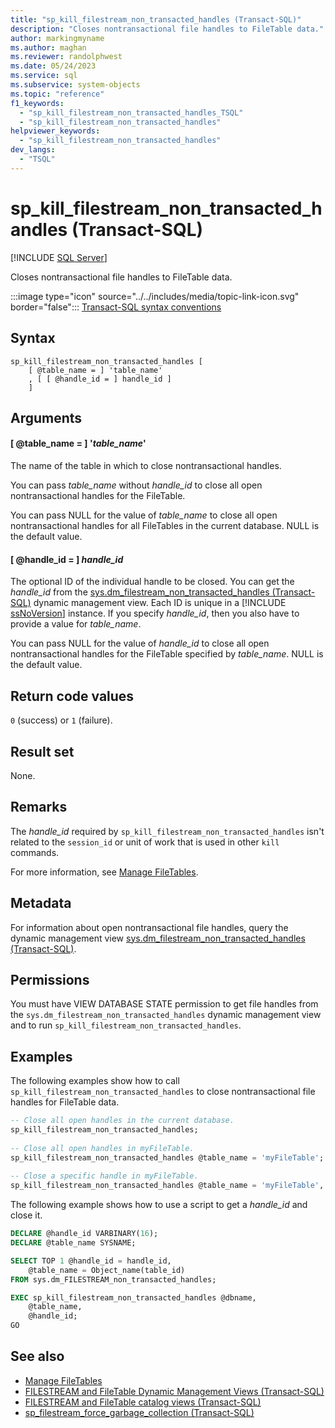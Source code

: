 ```yaml
---
title: "sp_kill_filestream_non_transacted_handles (Transact-SQL)"
description: "Closes nontransactional file handles to FileTable data."
author: markingmyname
ms.author: maghan
ms.reviewer: randolphwest
ms.date: 05/24/2023
ms.service: sql
ms.subservice: system-objects
ms.topic: "reference"
f1_keywords:
  - "sp_kill_filestream_non_transacted_handles_TSQL"
  - "sp_kill_filestream_non_transacted_handles"
helpviewer_keywords:
  - "sp_kill_filestream_non_transacted_handles"
dev_langs:
  - "TSQL"
---
```

# sp_kill_filestream_non_transacted_handles (Transact-SQL)

[!INCLUDE [SQL Server](../../includes/applies-to-version/sqlserver.md)]

Closes nontransactional file handles to FileTable data.

:::image type="icon" source="../../includes/media/topic-link-icon.svg" border="false"::: [Transact-SQL syntax conventions](../../t-sql/language-elements/transact-sql-syntax-conventions-transact-sql.md)

## Syntax

```syntaxsql
sp_kill_filestream_non_transacted_handles [
    [ @table_name = ] 'table_name'
    , [ [ @handle_id = ] handle_id ]
    ]
```

## Arguments

#### [ @table_name = ] '*table_name*'

The name of the table in which to close nontransactional handles.

You can pass *table_name* without *handle_id* to close all open nontransactional handles for the FileTable.

You can pass NULL for the value of *table_name* to close all open nontransactional handles for all FileTables in the current database. NULL is the default value.

#### [ @handle_id = ] *handle_id*

The optional ID of the individual handle to be closed. You can get the *handle_id* from the [sys.dm_filestream_non_transacted_handles (Transact-SQL)](../system-dynamic-management-views/sys-dm-filestream-non-transacted-handles-transact-sql.md) dynamic management view. Each ID is unique in a [!INCLUDE [ssNoVersion](../../includes/ssnoversion-md.md)] instance. If you specify *handle_id*, then you also have to provide a value for *table_name*.

You can pass NULL for the value of *handle_id* to close all open nontransactional handles for the FileTable specified by *table_name*. NULL is the default value.

## Return code values

`0` (success) or `1` (failure).

## Result set

None.

## Remarks

The *handle_id* required by `sp_kill_filestream_non_transacted_handles` isn't related to the `session_id` or unit of work that is used in other `kill` commands.

For more information, see [Manage FileTables](../blob/manage-filetables.md).

## Metadata

For information about open nontransactional file handles, query the dynamic management view [sys.dm_filestream_non_transacted_handles (Transact-SQL)](../system-dynamic-management-views/sys-dm-filestream-non-transacted-handles-transact-sql.md).

## Permissions

You must have VIEW DATABASE STATE permission to get file handles from the `sys.dm_filestream_non_transacted_handles` dynamic management view and to run `sp_kill_filestream_non_transacted_handles`.

## Examples

The following examples show how to call `sp_kill_filestream_non_transacted_handles` to close nontransactional file handles for FileTable data.

```sql
-- Close all open handles in the current database.
sp_kill_filestream_non_transacted_handles;
  
-- Close all open handles in myFileTable.
sp_kill_filestream_non_transacted_handles @table_name = 'myFileTable';
  
-- Close a specific handle in myFileTable.
sp_kill_filestream_non_transacted_handles @table_name = 'myFileTable', @handle_id = 0xFFFAAADD;
```

The following example shows how to use a script to get a *handle_id* and close it.

```sql
DECLARE @handle_id VARBINARY(16);
DECLARE @table_name SYSNAME;

SELECT TOP 1 @handle_id = handle_id,
    @table_name = Object_name(table_id)
FROM sys.dm_FILESTREAM_non_transacted_handles;

EXEC sp_kill_filestream_non_transacted_handles @dbname,
    @table_name,
    @handle_id;
GO
```

## See also

- [Manage FileTables](../blob/manage-filetables.md)
- [FILESTREAM and FileTable Dynamic Management Views (Transact-SQL)](../system-dynamic-management-views/filestream-and-filetable-dynamic-management-views-transact-sql.md)
- [FILESTREAM and FileTable catalog views (Transact-SQL)](../system-catalog-views/filestream-and-filetable-catalog-views-transact-sql.md)
- [sp_filestream_force_garbage_collection (Transact-SQL)](filestream-and-filetable-sp-filestream-force-garbage-collection.md)
